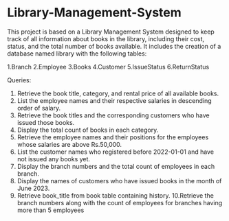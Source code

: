 # Library-Management-System

This project is based on a Library Management System designed to keep track of all information about books in the library, including their cost, status, and the total number of books available. It includes the creation of a database named library with the following tables:

1.Branch
2.Employee
3.Books
4.Customer
5.IssueStatus
6.ReturnStatus


Queries:
1. Retrieve the book title, category, and rental price of all available books.
2. List the employee names and their respective salaries in descending order of salary.
3. Retrieve the book titles and the corresponding customers who have issued those books.
4. Display the total count of books in each category.
5. Retrieve the employee names and their positions for the employees whose salaries are above Rs.50,000.
6. List the customer names who registered before 2022-01-01 and have not issued any books yet.
7. Display the branch numbers and the total count of employees in each branch.
8. Display the names of customers who have issued books in the month of June 2023.
9. Retrieve book_title from book table containing history.
10.Retrieve the branch numbers along with the count of employees for branches having more than 5 employees
